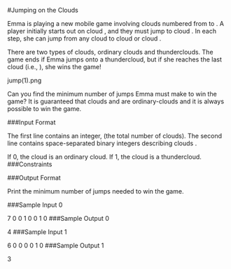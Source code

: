 ﻿#Jumping on the Clouds

Emma is playing a new mobile game involving  clouds numbered from  to . A player initially starts out on cloud , and they must jump to cloud . In each step, she can jump from any cloud  to cloud  or cloud .

There are two types of clouds, ordinary clouds and thunderclouds. The game ends if Emma jumps onto a thundercloud, but if she reaches the last cloud (i.e., ), she wins the game!

jump(1).png

Can you find the minimum number of jumps Emma must make to win the game? It is guaranteed that clouds  and  are ordinary-clouds and it is always possible to win the game.

###Input Format

The first line contains an integer,  (the total number of clouds). 
The second line contains  space-separated binary integers describing clouds .

If 0, the  cloud is an ordinary cloud.
If 1, the  cloud is a thundercloud.
###Constraints

###Output Format

Print the minimum number of jumps needed to win the game.

###Sample Input 0

7
0 0 1 0 0 1 0
###Sample Output 0

4
###Sample Input 1

6
0 0 0 0 1 0
###Sample Output 1

3